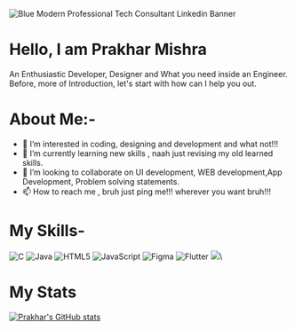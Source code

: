 ![Blue Modern Professional Tech Consultant Linkedin Banner](https://user-images.githubusercontent.com/64277081/161705919-996a58b0-833b-4586-bdba-3710c5f431c6.png)



# Hello, I am Prakhar Mishra<br />
An Enthusiastic Developer, Designer and What you need inside an Engineer.</br>
Before, more of Introduction, let's start with how can I help you out.</br>
                                             
# About Me:-<br />
- 👀 I’m interested in coding, designing and development and what not!!!
- 🌱 I’m currently learning new skills , naah just revising my old learned skills.
- 💞️ I’m looking to collaborate on UI development, WEB development,App Development, Problem solving statements.
- 📫 How to reach me , bruh just ping me!!! wherever you want bruh!!!


# My Skills-
![C](https://img.shields.io/badge/c-%2300599C.svg?style=for-the-badge&logo=c&logoColor=white)
![Java](https://img.shields.io/badge/java-%23ED8B00.svg?style=for-the-badge&logo=java&logoColor=white)
![HTML5](https://img.shields.io/badge/html5-%23E34F26.svg?style=for-the-badge&logo=html5&logoColor=white)
![JavaScript](https://img.shields.io/badge/javascript-%23323330.svg?style=for-the-badge&logo=javascript&logoColor=%23F7DF1E)
![Figma](https://img.shields.io/badge/figma-%23F24E1E.svg?style=for-the-badge&logo=figma&logoColor=white)
![Flutter](https://img.shields.io/badge/Flutter-%2302569B.svg?style=for-the-badge&logo=Flutter&logoColor=white)
![](https://img.shields.io/badge/Code-React-informational?style=flat&logo=react&color=61DAFB)\

# My Stats
[![Prakhar's GitHub stats](https://github-readme-stats.vercel.app/api?username=Prakhar-creator)](https://github.com/Prakhar-creator/github-readme-stats)
